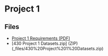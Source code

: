 # Project 1

## Files
- [Project 1 Requirements (PDF)](_files/430%20Project%201%20(New%2C%202024).pdf)
- [430 Project 1 Datasets.zip] (ZIP)(_files/430%20Project%201%20Datasets.zip) 
